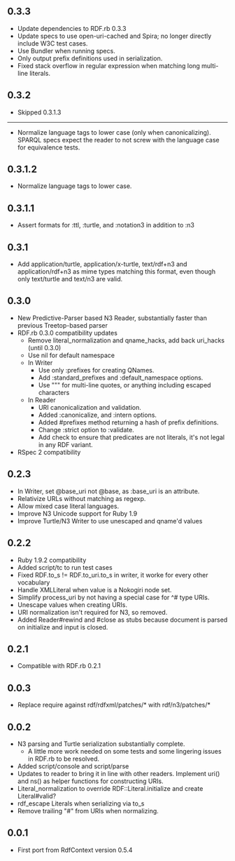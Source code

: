 0.3.3
-----
* Update dependencies to RDF.rb 0.3.3
* Update specs to use open-uri-cached and Spira; no longer directly include W3C test cases.
* Use Bundler when running specs.
* Only output prefix definitions used in serialization.
* Fixed stack overflow in regular expression when matching long multi-line literals.

0.3.2
-----
* Skipped
0.3.1.3
-----
* Normalize language tags to lower case (only when canonicalizing). SPARQL specs expect the reader
  to not screw with the language case for equivalence tests.

0.3.1.2
-----
* Normalize language tags to lower case.

0.3.1.1
-----
* Assert formats for :ttl, :turtle, and :notation3 in addition to :n3

0.3.1
-----
* Add application/turtle, application/x-turtle, text/rdf+n3 and application/rdf+n3 as mime types
  matching this format, even though only text/turtle and text/n3 are valid.

0.3.0
-----
* New Predictive-Parser based N3 Reader, substantially faster than previous Treetop-based parser
* RDF.rb 0.3.0 compatibility updates
  * Remove literal_normalization and qname_hacks, add back uri_hacks (until 0.3.0)
  * Use nil for default namespace
  * In Writer
    * Use only :prefixes for creating QNames.
    * Add :standard_prefixes and :default_namespace options.
    * Use """ for multi-line quotes, or anything including escaped characters
  * In Reader
    * URI canonicalization and validation.
    * Added :canonicalize, and :intern options.
    * Added #prefixes method returning a hash of prefix definitions.
    * Change :strict option to :validate.
    * Add check to ensure that predicates are not literals, it's not legal in any RDF variant.
* RSpec 2 compatibility

0.2.3
-----
* In Writer, set @base_uri not @base, as :base_uri is an attribute.
* Relativize URLs without matching as regexp.
* Allow mixed case literal languages.
* Improve N3 Unicode support for Ruby 1.9
* Improve Turtle/N3 Writer to use unescaped and qname'd values

0.2.2
-----
* Ruby 1.9.2 compatibility
* Added script/tc to run test cases
* Fixed RDF.to_s != RDF.to_uri.to_s in writer, it worke for every other vocabulary
* Handle XMLLiteral when value is a Nokogiri node set.
* Simplify process_uri by not having a special case for ^# type URIs.
* Unescape values when creating URIs.
* URI normalization isn't required for N3, so removed.
* Added Reader#rewind and #close as stubs because document is parsed on initialize and input is closed.

0.2.1
-----
* Compatible with RDF.rb 0.2.1

0.0.3
-----
* Replace require against rdf/rdfxml/patches/* with rdf/n3/patches/*

0.0.2
-----
* N3 parsing and Turtle serialization substantially complete.
  * A little more work needed on some tests and some lingering issues in RDF.rb to be resolved.
* Added script/console and script/parse
* Updates to reader to bring it in line with other readers. Implement uri() and ns() as helper functions for constructing URIs.
* Literal_normalization to override RDF::Literal.initialize and create Literal#valid?
* rdf_escape Literals when serializing via to_s
* Remove trailing "#" from URIs when normalizing.

0.0.1
-----
* First port from RdfContext version 0.5.4
